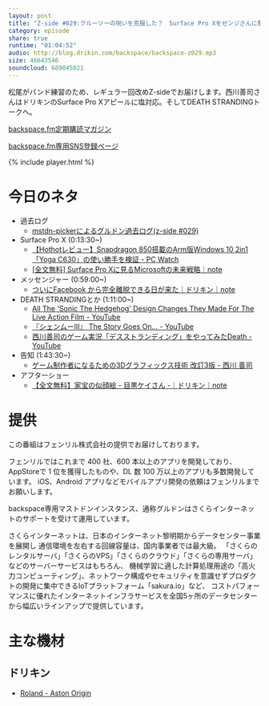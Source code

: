 ```yaml
---
layout: post
title: "Z-side #029:クルーソーの呪いを克服した？　Surface Pro Xをゼンジさんに懸命アピール"
category: episode
share: true
runtime: "01:04:52"
audio: http://blog.drikin.com/backspace/backspace-z029.mp3
size: 46643546
soundcloud: 689845021
---
```


松尾がバンド練習のため、レギュラー回改めZ-sideでお届けします。西川善司さんはドリキンのSurface Pro Xアピールに塩対応。そしてDEATH STRANDINGトークへ。

[backspace.fm定期購読マガジン](https://note.mu/drikin/m/m55ec296b7655)

[backspace.fm専用SNS登録ページ](https://mstdn.guru/invite/3WVHpSMr)

{% include player.html %}

# 今日のネタ
* 過去ログ
  * [mstdn-pickerによるグルドン過去ログ(z-side #029)](https://rbtnn.github.io/mstdn-picker/?instance=mstdn.guru&since_id=103145602519103039&max_id=103146251525508449)
* Surface Pro X (0:13:30~)
  * [【Hothotレビュー】Snapdragon 850搭載のArm版Windows 10 2in1「Yoga C630」の使い勝手を検証 - PC Watch](https://pc.watch.impress.co.jp/docs/column/hothot/1183747.html)
  * [[全文無料] Surface Pro Xに見るMicrosoftの未来戦略｜note](https://note.mu/drikin/n/n2c5f46724cad?creator_urlname=drikin)
* メッセンジャー (0:59:00~)
  * [ついにFacebook から完全離脱できる日が来た｜ドリキン｜note](https://note.mu/drikin/n/n09020b043202?creator_urlname=drikin)
* DEATH STRANDINGとか (1:11:00~)
  * [All The 'Sonic The Hedgehog' Design Changes They Made For The Live Action Film - YouTube](https://www.youtube.com/watch?v=3lS5G6bSNxo)
  * [『シェンムーIII』 The Story Goes On… - YouTube](https://www.youtube.com/watch?v=spqtxOAUdvs)
  * [西川善司のゲーム実況「デスストランディング」をやってみたDeath - YouTube](https://www.youtube.com/watch?v=9hL4k-7q57M)
* 告知 (1:43:30~)
  * [ゲーム制作者になるための3Dグラフィックス技術 改訂3版 - 西川 善司](https://www.amazon.co.jp/o/ASIN/4295007862/zenjinishikaw-22)
* アフターショー
  * [【全文無料】家宝の似顔絵 - 目黒ケイさん -｜ドリキン｜note](https://note.mu/drikin/n/nf93d98ed8b43)

# 提供

この番組はフェンリル株式会社の提供でお届けしております。

フェンリルではこれまで 400 社、600 本以上のアプリを開発しており、AppStoreで 1 位を獲得したものや、DL 数 100 万以上のアプリも多数開発しています。
iOS、Android アプリなどモバイルアプリ開発の依頼はフェンリルまでお願いします。

backspace専用マストドンインスタンス、通称グルドンはさくらインターネットのサポートを受けて運用しています。

さくらインターネットは、日本のインターネット黎明期からデータセンター事業を展開し
通信環境を左右する回線容量は、国内事業者では最大級。
「さくらのレンタルサーバ」「さくらのVPS」「さくらのクラウド」「さくらの専用サーバ」などのサーバーサービスはもちろん、
機械学習に適した計算処理用途の「高火力コンピューティング」、ネットワーク構成やセキュリティを意識せずプロダクトの開発に集中できるIoTプラットフォーム「sakura.io」など、
コストパフォーマンスに優れたインターネットインフラサービスを全国5ヶ所のデータセンターから幅広いラインアップで提供しています。

# 主な機材

## ドリキン
* [Roland - Aston Origin](http://amzn.asia/1OwAZ0w)


